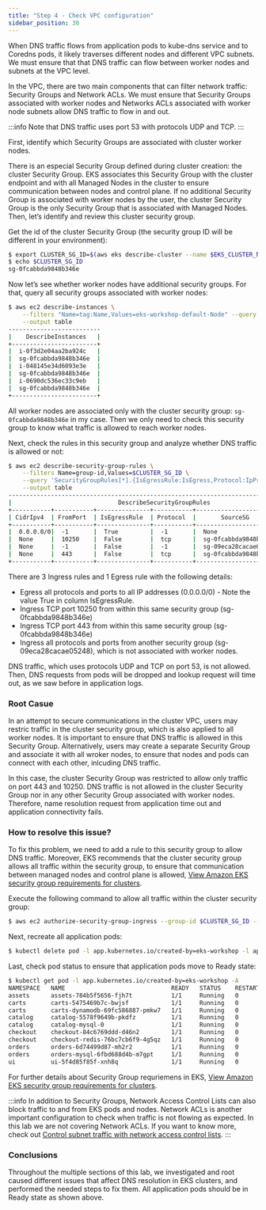 ```yaml
---
title: "Step 4 - Check VPC configuration"
sidebar_position: 30
---
```


When DNS traffic flows from application pods to kube-dns service and to Coredns pods, it likely traverses different nodes and different VPC subnets. We must ensure that that DNS traffic can flow between worker nodes and subnets at the VPC level.

In the VPC, there are two main components that can filter network traffic: Security Groups and Network ACLs.
We must ensure that Security Groups associated with worker nodes and Networks ACLs associated with worker node subnets allow DNS traffic to flow in and out.

:::info
Note that DNS traffic uses port 53 with protocols UDP and TCP.
:::

First, identify which Security Groups are associated with cluster worker nodes.

There is an especial Security Group defined during cluster creation: the cluster Security Group. EKS associates this Security Group with the cluster endpoint and with all Managed Nodes in the cluster to ensure communication between nodes and control plane. If no additional Security Group is associated with worker nodes by the user, the cluster Security Group is the only Security Group that is associated with Managed Nodes. Then, let’s identify and review this cluster security group.

Get the id of the cluster Security Group (the security group ID will be different in your environment):

```bash timeout=30
$ export CLUSTER_SG_ID=$(aws eks describe-cluster --name $EKS_CLUSTER_NAME --region $AWS_REGION --query "cluster.resourcesVpcConfig.clusterSecurityGroupId" --output text)
$ echo $CLUSTER_SG_ID
sg-0fcabbda9848b346e
```

Now let’s see whether worker nodes have additional security groups. For that, query all security groups associated with worker nodes:

```bash timeout=30
$ aws ec2 describe-instances \
    --filters "Name=tag:Name,Values=eks-workshop-default-Node" --query 'Reservations[*].Instances[*].[InstanceId,SecurityGroups[*].GroupId]' \
    --output table
--------------------------
|    DescribeInstances   |
+------------------------+
|  i-0f3d2e04aa2ba924c   |
|  sg-0fcabbda9848b346e  |
|  i-048145e34d6093e3e   |
|  sg-0fcabbda9848b346e  |
|  i-0690dc536ec33c9eb   |
|  sg-0fcabbda9848b346e  |
+------------------------+
```

All worker nodes are associated only with the cluster security group: `sg-0fcabbda9848b346e` in my case. Then we only need to check this security group to know what traffic is allowed to reach worker nodes.

Next, check the rules in this security group and analyze whether DNS traffic is allowed or not:

```bash timeout=30
$ aws ec2 describe-security-group-rules \
    --filters Name=group-id,Values=$CLUSTER_SG_ID \
    --query 'SecurityGroupRules[*].{IsEgressRule:IsEgress,Protocol:IpProtocol,FromPort:FromPort,ToPort:ToPort,CidrIpv4:CidrIpv4,SourceSG:ReferencedGroupInfo.GroupId}' \
    --output table
-----------------------------------------------------------------------------------------
|                              DescribeSecurityGroupRules                               |
+-----------+-----------+---------------+-----------+------------------------+----------+
| CidrIpv4  | FromPort  | IsEgressRule  | Protocol  |       SourceSG         | ToPort   |
+-----------+-----------+---------------+-----------+------------------------+----------+
|  0.0.0.0/0|  -1       |  True         |  -1       |  None                  |  -1      |
|  None     |  10250    |  False        |  tcp      |  sg-0fcabbda9848b346e  |  10250   |
|  None     |  -1       |  False        |  -1       |  sg-09eca28cacae05248  |  -1      |
|  None     |  443      |  False        |  tcp      |  sg-0fcabbda9848b346e  |  443     |
+-----------+-----------+---------------+-----------+------------------------+----------+
```

There are 3 Ingress rules and 1 Egress rule with the following details:

- Egress all protocols and ports to all IP addresses (0.0.0.0/0) - Note the value True in column IsEgressRule.
- Ingress TCP port 10250 from within this same security group (sg-0fcabbda9848b346e)
- Ingress TCP port 443 from within this same security group (sg-0fcabbda9848b346e)
- Ingress all protocols and ports from another security group (sg-09eca28cacae05248), which is not associated with worker nodes.

DNS traffic, which uses protocols UDP and TCP on port 53, is not allowed. Then, DNS requests from pods will be dropped and lookup request will time out, as we saw before in application logs.

### Root Casue

In an attempt to secure communications in the cluster VPC, users may restric traffic in the cluster security group, which is also applied to all worker nodes. It is important to ensure that DNS traffic is allowed in this Security Group. Alternatively, users may create a separate Security Group and associate it with all wroker nodes, to ensure that nodes and pods can connect with each other, inlcuding DNS traffic.

In this case, the cluster Security Group was restricted to allow only traffic on port 443 and 10250. DNS traffic is not allowed in the cluster Security Group nor in any other Security Group associated with worker nodes. Therefore, name resolution request from application time out and application connectivity fails.

### How to resolve this issue?

To fix this problem, we need to add a rule to this security group to allow DNS traffic. Moreover, EKS recommends that the cluster security group allows all traffic within the security group, to ensure that communication between managed nodes and control plane is allowed, [View Amazon EKS security group requirements for clusters](https://docs.aws.amazon.com/eks/latest/userguide/sec-group-reqs.html).

Execute the following command to allow all traffic within the cluster security group:

```bash timeout=30 wait=5
$ aws ec2 authorize-security-group-ingress --group-id $CLUSTER_SG_ID --protocol -1 --port -1 --source-group $CLUSTER_SG_ID
```

Next, recreate all application pods:

```bash timeout=30 wait=30
$ kubectl delete pod -l app.kubernetes.io/created-by=eks-workshop -l app.kubernetes.io/component=service -A
```

Last, check pod status to ensure that application pods move to Ready state:

```bash timeout=30
$ kubectl get pod -l app.kubernetes.io/created-by=eks-workshop -A
NAMESPACE   NAME                              READY   STATUS    RESTARTS   AGE
assets      assets-784b5f5656-fjh7t           1/1     Running   0          50s
carts       carts-5475469b7c-bwjsf            1/1     Running   0          50s
carts       carts-dynamodb-69fc586887-pmkw7   1/1     Running   0          19h
catalog     catalog-5578f9649b-pkdfz          1/1     Running   0          50s
catalog     catalog-mysql-0                   1/1     Running   0          19h
checkout    checkout-84c6769ddd-d46n2         1/1     Running   0          50s
checkout    checkout-redis-76bc7cb6f9-4g5qz   1/1     Running   0          23d
orders      orders-6d74499d87-mh2r2           1/1     Running   0          50s
orders      orders-mysql-6fbd688d4b-m7gpt     1/1     Running   0          19h
ui          ui-5f4d85f85f-xnh8q               1/1     Running   0          50s
```

For further details about Security Group requriemens in EKS, [View Amazon EKS security group requirements for clusters](https://docs.aws.amazon.com/eks/latest/userguide/sec-group-reqs.html).

:::info
In addition to Security Groups, Network Access Control Lists can also block traffic to and from EKS pods and nodes. Network ACLs is another important configuration to check when traffic is not flowing as expected. In this lab we are not covering Network ACLs. If you want to know more, check out [Control subnet traffic with network access control lists](https://docs.aws.amazon.com/vpc/latest/userguide/vpc-network-acls.html).
:::

### Conclusions

Throughout the multiple sections of this lab, we investigated and root caused different issues that affect DNS resolution in EKS clusters, and performed the needed steps to fix them.
All application pods should be in Ready state as shown above.
